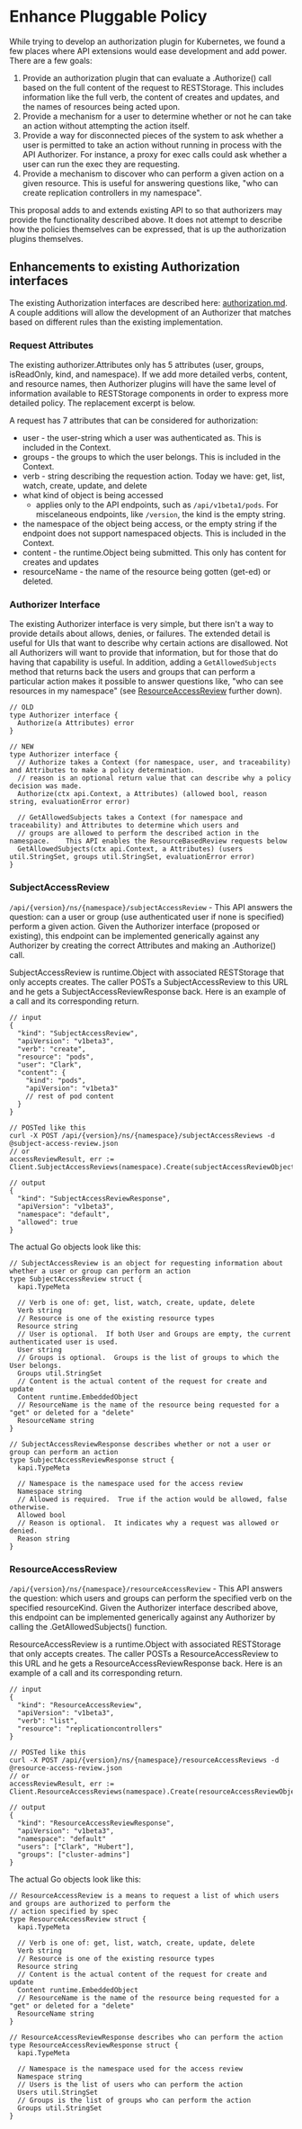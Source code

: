 # Enhance Pluggable Policy
While trying to develop an authorization plugin for Kubernetes, we found a few places where API extensions would ease development and add power.  There are a few goals:
 1.  Provide an authorization plugin that can evaluate a .Authorize() call based on the full content of the request to RESTStorage.  This includes information like the full verb, the content of creates and updates, and the names of resources being acted upon.
 1.  Provide a mechanism for a user to determine whether or not he can take an action without attempting the action itself.
 1.  Provide a way for disconnected pieces of the system to ask whether a user is permitted to take an action without running in process with the API Authorizer.  For instance, a proxy for exec calls could ask whether a user can run the exec they are requesting.
 1.  Provide a mechanism to discover who can perform a given action on a given resource.  This is useful for answering questions like, "who can create replication controllers in my namespace".

This proposal adds to and extends existing API to so that authorizers may provide the functionality described above.  It does not attempt to describe how the policies themselves can be expressed, that is up the authorization plugins themselves.


## Enhancements to existing Authorization interfaces
The existing Authorization interfaces are described here: [authorization.md](../authorization.md).  A couple additions will allow the development of an Authorizer that matches based on different rules than the existing implementation.

### Request Attributes
The existing authorizer.Attributes only has 5 attributes (user, groups, isReadOnly, kind, and namespace).  If we add more detailed verbs, content, and resource names, then Authorizer plugins will have the same level of information available to RESTStorage components in order to express more detailed policy.  The replacement excerpt is below.

A request has 7 attributes that can be considered for authorization:
  - user - the user-string which a user was authenticated as.  This is included in the Context.
  - groups - the groups to which the user belongs.  This is included in the Context.
  - verb - string describing the requestion action. Today we have: get, list, watch, create, update, and delete
  - what kind of object is being accessed 
    - applies only to the API endpoints, such as 
        `/api/v1beta1/pods`.  For miscelaneous endpoints, like `/version`, the kind is the empty string.
  - the namespace of the object being access, or the empty string if the endpoint does not support namespaced objects.  This is included in the Context.
  - content - the runtime.Object being submitted. This only has content for creates and updates
  - resourceName - the name of the resource being gotten (get-ed) or deleted.

### Authorizer Interface
The existing Authorizer interface is very simple, but there isn't a way to provide details about allows, denies, or failures.  The extended detail is useful for UIs that want to describe why certain actions are disallowed.  Not all Authorizers will want to provide that information, but for those that do having that capability is useful.  In addition, adding a `GetAllowedSubjects` method that returns back the users and groups that can perform a particular action makes it possible to answer questions like, "who can see resources in my namespace" (see [ResourceAccessReview](#ResourceAccessReview) further down).

```
// OLD
type Authorizer interface {
  Authorize(a Attributes) error 
}
```

```
// NEW
type Authorizer interface {
  // Authorize takes a Context (for namespace, user, and traceability) and Attributes to make a policy determination.
  // reason is an optional return value that can describe why a policy decision was made.
  Authorize(ctx api.Context, a Attributes) (allowed bool, reason string, evaluationError error)

  // GetAllowedSubjects takes a Context (for namespace and traceability) and Attributes to determine which users and 
  // groups are allowed to perform the described action in the namespace.    This API enables the ResourceBasedReview requests below
  GetAllowedSubjects(ctx api.Context, a Attributes) (users util.StringSet, groups util.StringSet, evaluationError error)
}
```

### SubjectAccessReview
`/api/{version}/ns/{namespace}/subjectAccessReview` - This API answers the question: can a user or group (use authenticated user if none is specified) perform a given action.  Given the Authorizer interface (proposed or existing), this endpoint can be implemented generically against any Authorizer by creating the correct Attributes and making an .Authorize() call.

SubjectAccessReview is runtime.Object with associated RESTStorage that only accepts creates.  The caller POSTs a SubjectAccessReview to this URL and he gets a SubjectAccessReviewResponse back.  Here is an example of a call and its corresponding return.
```
// input
{
  "kind": "SubjectAccessReview",
  "apiVersion": "v1beta3",
  "verb": "create",
  "resource": "pods",
  "user": "Clark",
  "content": {
    "kind": "pods",
    "apiVersion": "v1beta3"
    // rest of pod content
  }
}

// POSTed like this
curl -X POST /api/{version}/ns/{namespace}/subjectAccessReviews -d @subject-access-review.json
// or 
accessReviewResult, err := Client.SubjectAccessReviews(namespace).Create(subjectAccessReviewObject)

// output
{
  "kind": "SubjectAccessReviewResponse",
  "apiVersion": "v1beta3",
  "namespace": "default",
  "allowed": true
}
```

The actual Go objects look like this:
```
// SubjectAccessReview is an object for requesting information about whether a user or group can perform an action
type SubjectAccessReview struct {
  kapi.TypeMeta

  // Verb is one of: get, list, watch, create, update, delete
  Verb string
  // Resource is one of the existing resource types
  Resource string
  // User is optional.  If both User and Groups are empty, the current authenticated user is used.
  User string
  // Groups is optional.  Groups is the list of groups to which the User belongs.
  Groups util.StringSet
  // Content is the actual content of the request for create and update
  Content runtime.EmbeddedObject
  // ResourceName is the name of the resource being requested for a "get" or deleted for a "delete"
  ResourceName string
}

// SubjectAccessReviewResponse describes whether or not a user or group can perform an action
type SubjectAccessReviewResponse struct {
  kapi.TypeMeta

  // Namespace is the namespace used for the access review
  Namespace string
  // Allowed is required.  True if the action would be allowed, false otherwise.
  Allowed bool
  // Reason is optional.  It indicates why a request was allowed or denied.
  Reason string
}
```


### ResourceAccessReview
`/api/{version}/ns/{namespace}/resourceAccessReview` - This API answers the question: which users and groups can perform the specified verb on the specified resourceKind.  Given the Authorizer interface described above, this endpoint can be implemented generically against any Authorizer by calling the .GetAllowedSubjects() function.

ResourceAccessReview is a runtime.Object with associated RESTStorage that only accepts creates.  The caller POSTs a ResourceAccessReview to this URL and he gets a ResourceAccessReviewResponse back.  Here is an example of a call and its corresponding return.
```
// input
{
  "kind": "ResourceAccessReview",
  "apiVersion": "v1beta3",
  "verb": "list",
  "resource": "replicationcontrollers"
}

// POSTed like this
curl -X POST /api/{version}/ns/{namespace}/resourceAccessReviews -d @resource-access-review.json
// or 
accessReviewResult, err := Client.ResourceAccessReviews(namespace).Create(resourceAccessReviewObject)

// output
{
  "kind": "ResourceAccessReviewResponse",
  "apiVersion": "v1beta3",
  "namespace": "default"
  "users": ["Clark", "Hubert"],
  "groups": ["cluster-admins"]
}
```

The actual Go objects look like this:
```
// ResourceAccessReview is a means to request a list of which users and groups are authorized to perform the
// action specified by spec
type ResourceAccessReview struct {
  kapi.TypeMeta

  // Verb is one of: get, list, watch, create, update, delete
  Verb string
  // Resource is one of the existing resource types
  Resource string
  // Content is the actual content of the request for create and update
  Content runtime.EmbeddedObject
  // ResourceName is the name of the resource being requested for a "get" or deleted for a "delete"
  ResourceName string
}

// ResourceAccessReviewResponse describes who can perform the action
type ResourceAccessReviewResponse struct {
  kapi.TypeMeta

  // Namespace is the namespace used for the access review
  Namespace string
  // Users is the list of users who can perform the action
  Users util.StringSet
  // Groups is the list of groups who can perform the action
  Groups util.StringSet
}
```

